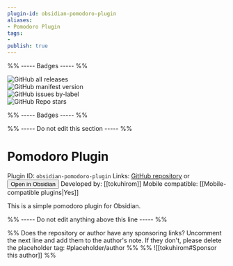 ```yaml
---
plugin-id: obsidian-pomodoro-plugin
aliases:
- Pomodoro Plugin
tags: 
- 
publish: true
---
```


%% ----- Badges ----- %%

![GitHub all releases](https://img.shields.io/github/downloads/tokuhirom/obsidian-pomodoro-plugin/total?color=573E7A&logo=github&style=for-the-badge)   
![GitHub manifest version](https://img.shields.io/github/manifest-json/v/tokuhirom/obsidian-pomodoro-plugin?color=573E7A&logo=github&style=for-the-badge)   
![GitHub issues by-label](https://img.shields.io/github/issues/tokuhirom/obsidian-pomodoro-plugin/help%20wanted?color=573E7A&logo=github&style=for-the-badge)   
![GitHub Repo stars](https://img.shields.io/github/stars/tokuhirom/obsidian-pomodoro-plugin?color=573E7A&logo=github&style=for-the-badge)

%% ----- Badges ----- %%

%% ----- Do not edit this section ----- %%

# Pomodoro Plugin

Plugin ID: `obsidian-pomodoro-plugin`
Links: [GitHub repository](https://github.com/tokuhirom/obsidian-pomodoro-plugin) or [<button id=HH>Open in Obsidian</button>](obsidian://goto-plugin?id=obsidian-pomodoro-plugin)
Developed by: [[tokuhirom]]
Mobile compatible: [[Mobile-compatible plugins|Yes]]

This is a simple pomodoro plugin for Obsidian.

%% ----- Do not edit anything above this line ----- %% 

%% Does the repository or author have any sponsoring links? Uncomment the next line and add them to the author's note. If they don't, please delete the placeholder tag: #placeholder/author %%
%% ![[tokuhirom#Sponsor this author]] %%
